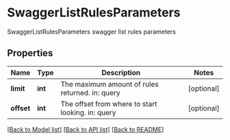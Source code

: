 # SwaggerListRulesParameters

SwaggerListRulesParameters swagger list rules parameters
## Properties
Name | Type | Description | Notes
------------ | ------------- | ------------- | -------------
**limit** | **int** | The maximum amount of rules returned. in: query | [optional] 
**offset** | **int** | The offset from where to start looking. in: query | [optional] 

[[Back to Model list]](../README.md#documentation-for-models) [[Back to API list]](../README.md#documentation-for-api-endpoints) [[Back to README]](../README.md)


